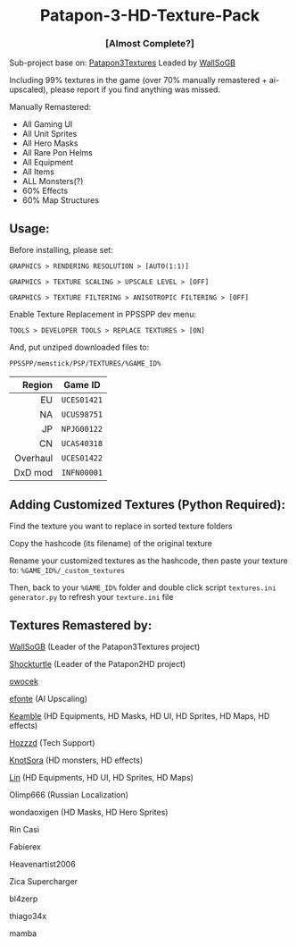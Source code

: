 <h1 align="center">Patapon-3-HD-Texture-Pack</h1>
<h3 align="center">[Almost Complete?]</h5>

Sub-project base on: [Patapon3Textures](https://github.com/WallSoGB/Patapon3Textures) Leaded by [WallSoGB](https://github.com/WallSoGB)

Including 99% textures in the game (over 70% manually remastered + ai-upscaled), please report if you find anything was missed.


Manually Remastered:
- All Gaming UI
- All Unit Sprites
- All Hero Masks
- All Rare Pon Helms
- All Equipment
- All Items
- ALL Monsters(?)
- 60% Effects
- 60% Map Structures

## Usage:

Before installing, please set:

`GRAPHICS > RENDERING RESOLUTION > [AUTO(1:1)]`

`GRAPHICS > TEXTURE SCALING > UPSCALE LEVEL > [OFF]`

`GRAPHICS > TEXTURE FILTERING > ANISOTROPIC FILTERING > [OFF]`

Enable Texture Replacement in PPSSPP dev menu:

`TOOLS > DEVELOPER TOOLS > REPLACE TEXTURES > [ON]`

And, put unziped downloaded files to:

`PPSSPP/memstick/PSP/TEXTURES/%GAME_ID%`

|  Region | Game ID     |
| ------: | ----------- |
|      EU | `UCES01421` |
|      NA | `UCUS98751` |
|      JP | `NPJG00122` |
|      CN | `UCAS40318` |
|Overhaul | `UCES01422` |
| DxD mod | `INFN00001` |

## Adding Customized Textures (Python Required):

Find the texture you want to replace in sorted texture folders

Copy the hashcode (its filename) of the original texture

Rename your customized textures as the hashcode, then paste your texture to:
`%GAME_ID%/_custom_textures`

Then, back to your  `%GAME_ID%` folder and double click script `textures.ini generator.py` to refresh your `texture.ini` file

## Textures Remastered by:

[WallSoGB](https://github.com/WallSoGB) (Leader of the Patapon3Textures project)

[Shockturtle](https://github.com/shockturtle) (Leader of the Patapon2HD project)

[owocek](https://github.com/owocekTV)

[efonte](https://github.com/efonte) (AI Upscaling)

[Keamble](https://github.com/Kaemble) (HD Equipments, HD Masks, HD UI, HD Sprites, HD Maps, HD effects)

[Hozzzd](https://github.com/Hozzzd) (Tech Support)

[KnotSora](https://github.com/KnotSora) (HD monsters, HD effects)

[Lin](https://github.com/Lin-zl522) (HD Equipments, HD UI, HD Sprites, HD Maps)

Olimp666 (Russian Localization)

wondaoxigen (HD Masks, HD Hero Sprites)

Rin Casi

Fabierex

Heavenartist2006

Zica Supercharger

bl4zerp

thiago34x

mamba

